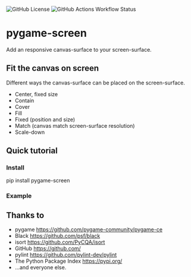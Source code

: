 ![GitHub License](https://img.shields.io/github/license/snowfruit/pygame-screen)
![GitHub Actions Workflow Status](https://img.shields.io/github/actions/workflow/status/snowfruit/pygame-screen/.github%2Fworkflows%2Fpylint.yml)

# pygame-screen
Add an responsive canvas-surface to your screen-surface.

## Fit the canvas on screen
Different ways the canvas-surface can be placed on the screen-surface.
* Center, fixed size
* Contain
* Cover
* Fill
* Fixed (position and size)
* Match (canvas match screen-surface resolution)
* Scale-down

## Quick tutorial
### Install
pip install pygame-screen
### Example


## Thanks to
* pygame https://github.com/pygame-community/pygame-ce
* Black https://github.com/psf/black
* isort https://github.com/PyCQA/isort
* GitHub https://github.com/
* pylint https://github.com/pylint-dev/pylint
* The Python Package Index https://pypi.org/
* ...and everyone else.
